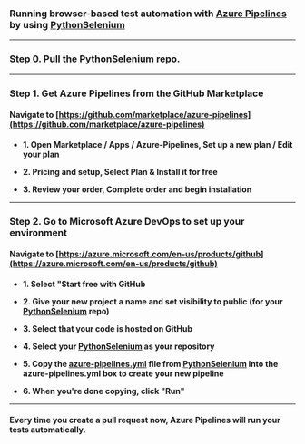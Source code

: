 ### Running browser-based test automation with [Azure Pipelines](https://github.com/marketplace/azure-pipelines) by using [PythonSelenium](/)

----------

### Step 0. Pull the [PythonSelenium](/) repo.

----------

### Step 1. Get Azure Pipelines from the GitHub Marketplace

#### Navigate to [https://github.com/marketplace/azure-pipelines](https://github.com/marketplace/azure-pipelines)

* **1. Open Marketplace / Apps / Azure-Pipelines, Set up a new plan / Edit your plan**

* **2. Pricing and setup, Select Plan & Install it for free**

* **3. Review your order, Complete order and begin installation**

----------

### Step 2. Go to Microsoft Azure DevOps to set up your environment

#### Navigate to [https://azure.microsoft.com/en-us/products/github](https://azure.microsoft.com/en-us/products/github)

* **1. Select "Start free with GitHub**

* **2. Give your new project a name and set visibility to public (for your [PythonSelenium](/) repo)**

* **3. Select that your code is hosted on GitHub**

* **4. Select your [PythonSelenium](/) as your repository**

* **5. Copy the [azure-pipelines.yml](/azure-pipelines.yml) file from [PythonSelenium](/) into the azure-pipelines.yml box to create your new pipeline**

* **6. When you're done copying, click "Run"**

----------

#### Every time you create a pull request now, Azure Pipelines will run your tests automatically.
